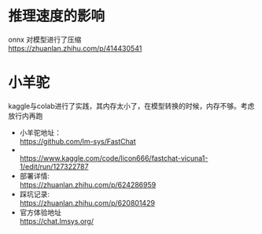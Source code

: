 # 推理速度的影响
onnx 对模型进行了压缩
<br/>https://zhuanlan.zhihu.com/p/414430541

# 小羊驼 
kaggle与colab进行了实践，其内存太小了，在模型转换的时候，内存不够。考虑放行内再跑
- 小羊驼地址： <br/>https://github.com/lm-sys/FastChat
- <br/>https://www.kaggle.com/code/licon666/fastchat-vicuna1-1/edit/run/127322787
- 部署详情:<br/>https://zhuanlan.zhihu.com/p/624286959
- 踩坑记录:<br/>https://zhuanlan.zhihu.com/p/620801429
- 官方体验地址 <br/>https://chat.lmsys.org/